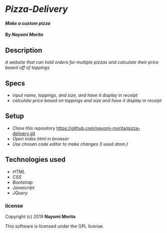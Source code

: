 # _Pizza-Delivery_

#### _Make a custom pizza_

#### By _**Nayomi Morita**_

## Description

_A website that can hold orders for multiple pizzas and calculate their price based off of toppings_

## Specs

* _input name, toppings, and size, and have it display in receipt_
* _calculate price based on toppings and size and have it display in receipt_


## Setup

* _Clone this repository_ https://github.com/nayomi-morita/pizza-delivery.git
* _Open index.html in browser_
* _Use chosen code editor to make changes (I used atom.)_

## Technologies used
* _HTML_
* _CSS_
* _Bootstrap_
* _Javascript_
* _JQuery_

### license

Copyright (c) 2019 **Nayomi Morita**

This software is licensed under the GPL license.

